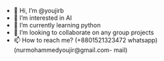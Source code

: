 - 👋 Hi, I’m @youjirb
- 👀 I’m interested in AI
- 🌱 I’m currently learning python
- 💞️ I’m looking to collaborate on any group projects
- 📫 How to reach me? (+8801521323472 whatsapp) (nurmohammedyoujir@gmail.com- mail)

<!---
youjirb/youjirb is a ✨ special ✨ repository because its `README.md` (this file) appears on your GitHub profile.
You can click the Preview link to take a look at your changes.
--->
